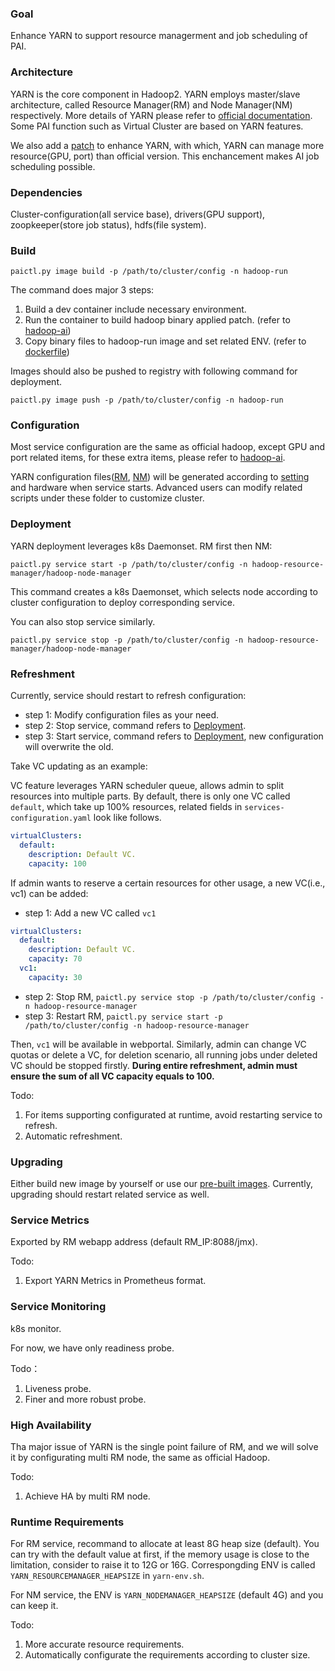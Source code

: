 
### Goal
Enhance YARN to support resource managerment and job scheduling of PAI.

### Architecture
YARN is the core component in Hadoop2. YARN employs master/slave architecture, 
called Resource Manager(RM) and Node Manager(NM) respectively. 
More details of YARN please refer to [official documentation](http://hadoop.apache.org/docs/current/). 
Some PAI function such as Virtual Cluster are based on YARN features.

We also add a [patch](https://issues.apache.org/jira/browse/YARN-7481) to enhance YARN, 
with which, YARN can manage more resource(GPU, port) than official version. 
This enchancement makes AI job scheduling possible. 

### Dependencies
Cluster-configuration(all service base), drivers(GPU support), zoopkeeper(store job status), hdfs(file system).

### Build
`
paictl.py image build -p /path/to/cluster/config -n hadoop-run
`

The command does major 3 steps:
1. Build a dev container include necessary environment. 
2. Run the container to build hadoop binary applied patch. 
(refer to [hadoop-ai](../hadoop-ai))
3. Copy binary files to hadoop-run image and set related ENV. 
(refer to [dockerfile](../pai-management/src/hadoop-run/dockerfile))

Images should also be pushed to registry with following command for deployment.

`
paictl.py image push -p /path/to/cluster/config -n hadoop-run
`

### Configuration  
Most service configuration are the same as official hadoop, except GPU and port related items, 
for these extra items, please refer to [hadoop-ai](../hadoop-ai/README.md). 


YARN configuration files([RM](../pai-management/bootstrap/hadoop-resource-manager/hadoop-resource-manager-configuration), 
[NM](../pai-management/bootstrap/hadoop-node-manager/hadoop-node-manager-configuration)) 
will be generated according to [setting](../pai-management/quick-start/) and hardware when service starts. 
Advanced users can modify related scripts under these folder to customize cluster.


### Deployment

YARN deployment leverages k8s Daemonset. RM first then NM:

`
paictl.py service start -p /path/to/cluster/config -n hadoop-resource-manager/hadoop-node-manager
`

This command creates a k8s Daemonset, 
which selects node according to cluster configuration to deploy corresponding service.

You can also stop service similarly.

`
paictl.py service stop -p /path/to/cluster/config -n hadoop-resource-manager/hadoop-node-manager
`



### Refreshment

Currently, service should restart to refresh configuration:

* step 1: Modify configuration files as your need.
* step 2: Stop service, command refers to [Deployment](#Deployment). 
* step 3: Start service, command refers to [Deployment](#Deployment), new configuration will overwrite the old.


Take VC updating as an example:

VC feature leverages YARN scheduler queue, allows admin to split resources into multiple parts.
By default, there is only one VC called `default`, 
which take up 100% resources, related fields in `services-configuration.yaml` look like follows.
```yaml
virtualClusters:
  default:
    description: Default VC.
    capacity: 100
```
If admin wants to reserve a certain resources for other usage, 
a new VC(i.e., vc1) can be added:
* step 1: Add a new VC called `vc1`
```yaml
virtualClusters:
  default:
    description: Default VC.
    capacity: 70
  vc1:
    capacity: 30
```
* step 2: Stop RM, `paictl.py service stop -p /path/to/cluster/config -n hadoop-resource-manager`
* step 3: Restart RM, `paictl.py service start -p /path/to/cluster/config -n hadoop-resource-manager`

Then, `vc1` will be available in webportal. 
Similarly, admin can change VC quotas or delete a VC, 
for deletion scenario, all running jobs under deleted VC should be stopped firstly.
**During entire refreshment, admin must ensure the sum of all VC capacity equals to 100.**

Todo:
1. For items supporting configurated at runtime, avoid restarting service to refresh.
2. Automatic refreshment.

### Upgrading

Either build new image by yourself or use our [pre-built images](https://hub.docker.com/r/openpai/hadoop-run/). 
Currently, upgrading should restart related service as well.

### Service Metrics

Exported by RM webapp address (default RM_IP:8088/jmx).

Todo:
1. Export YARN Metrics in Prometheus format.

### Service Monitoring

k8s monitor.

For now, we have only readiness probe.

Todo：
1. Liveness probe.
2. Finer and more robust probe.


### High Availability

Tha major issue of YARN is the single point failure of RM, 
and we will solve it by configurating multi RM node, the same as official Hadoop. 

Todo:
1. Achieve HA by multi RM node.

### Runtime Requirements
For RM service, recommand to allocate at least 8G heap size (default). 
You can try with the default value at first, 
if the memory usage is close to the limitation, consider to raise it to 12G or 16G. 
Correspongding ENV is called `YARN_RESOURCEMANAGER_HEAPSIZE` in ` yarn-env.sh `.

For NM service, the ENV is `YARN_NODEMANAGER_HEAPSIZE` (default 4G) and you can keep it.

Todo:
1. More accurate resource requirements.
2. Automatically configurate the requirements according to cluster size.

